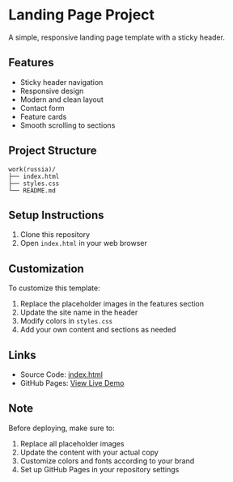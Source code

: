# Landing Page Project

A simple, responsive landing page template with a sticky header.

## Features

- Sticky header navigation
- Responsive design
- Modern and clean layout
- Contact form
- Feature cards
- Smooth scrolling to sections

## Project Structure

```
work(russia)/
├── index.html
├── styles.css
└── README.md
```

## Setup Instructions

1. Clone this repository
2. Open `index.html` in your web browser

## Customization

To customize this template:

1. Replace the placeholder images in the features section
2. Update the site name in the header
3. Modify colors in `styles.css`
4. Add your own content and sections as needed

## Links

- Source Code: [index.html](./index.html)
- GitHub Pages: [View Live Demo](https://your-username.github.io/your-repo-name)

## Note

Before deploying, make sure to:
1. Replace all placeholder images
2. Update the content with your actual copy
3. Customize colors and fonts according to your brand
4. Set up GitHub Pages in your repository settings